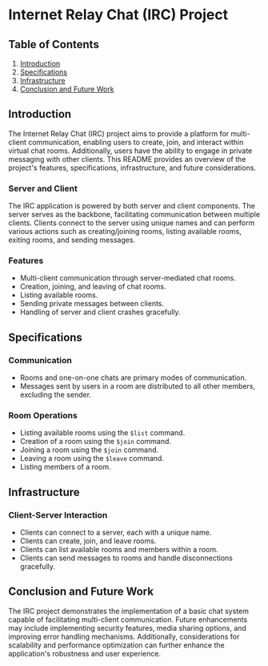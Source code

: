 # Internet Relay Chat (IRC) Project

## Table of Contents
1. [Introduction](#introduction)
2. [Specifications](#specifications)
3. [Infrastructure](#infrastructure)
4. [Conclusion and Future Work](#conclusion-and-future-work)

## Introduction <a name="introduction"></a>

The Internet Relay Chat (IRC) project aims to provide a platform for multi-client communication, enabling users to create, join, and interact within virtual chat rooms. Additionally, users have the ability to engage in private messaging with other clients. This README provides an overview of the project's features, specifications, infrastructure, and future considerations.

### Server and Client
The IRC application is powered by both server and client components. The server serves as the backbone, facilitating communication between multiple clients. Clients connect to the server using unique names and can perform various actions such as creating/joining rooms, listing available rooms, exiting rooms, and sending messages.

### Features
- Multi-client communication through server-mediated chat rooms.
- Creation, joining, and leaving of chat rooms.
- Listing available rooms.
- Sending private messages between clients.
- Handling of server and client crashes gracefully.

## Specifications <a name="specifications"></a>

### Communication
- Rooms and one-on-one chats are primary modes of communication.
- Messages sent by users in a room are distributed to all other members, excluding the sender.

### Room Operations
- Listing available rooms using the `$list` command.
- Creation of a room using the `$join` command.
- Joining a room using the `$join` command.
- Leaving a room using the `$leave` command.
- Listing members of a room.

## Infrastructure <a name="infrastructure"></a>

### Client-Server Interaction
- Clients can connect to a server, each with a unique name.
- Clients can create, join, and leave rooms.
- Clients can list available rooms and members within a room.
- Clients can send messages to rooms and handle disconnections gracefully.

## Conclusion and Future Work <a name="conclusion-and-future-work"></a>

The IRC project demonstrates the implementation of a basic chat system capable of facilitating multi-client communication. Future enhancements may include implementing security features, media sharing options, and improving error handling mechanisms. Additionally, considerations for scalability and performance optimization can further enhance the application's robustness and user experience.
